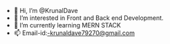 - 👋 Hi, I’m @KrunalDave
- 👀 I’m interested in Front and Back end Development.
- 🌱 I’m currently learning MERN STACK
- 📫 Email-id:-krunaldave79270@gmail.com

<!---
Krunal79270/Krunal79270 is a ✨ special ✨ repository because its `README.md` (this file) appears on your GitHub profile.
You can click the Preview link to take a look at your changes.
--->
